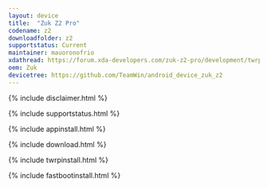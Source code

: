 ```yaml
---
layout: device
title:  "Zuk Z2 Pro"
codename: z2
downloadfolder: z2
supportstatus: Current
maintainer: mauoronofrio
xdathread: https://forum.xda-developers.com/zuk-z2-pro/development/twrp-twrp-3-0-3-0-teamwin-recovery-t3529601
oem: Zuk
devicetree: https://github.com/TeamWin/android_device_zuk_z2
---
```


{% include disclaimer.html %}

{% include supportstatus.html %}

{% include appinstall.html %}

{% include download.html %}

{% include twrpinstall.html %}

{% include fastbootinstall.html %}
